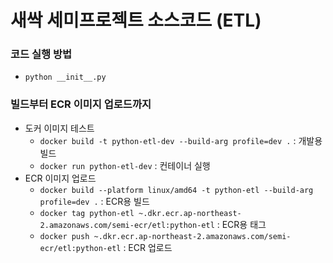 # 새싹 세미프로젝트 소스코드 (ETL)

### 코드 실행 방법
- `python __init__.py`

### 빌드부터 ECR 이미지 업로드까지
- 도커 이미지 테스트
    - `docker build -t python-etl-dev --build-arg profile=dev .` : 개발용 빌드
    - `docker run python-etl-dev` : 컨테이너 실행
- ECR 이미지 업로드
    - `docker build --platform linux/amd64 -t python-etl --build-arg profile=dev .` : ECR용 빌드
    - `docker tag python-etl ~.dkr.ecr.ap-northeast-2.amazonaws.com/semi-ecr/etl:python-etl` : ECR용 태그
    - `docker push ~.dkr.ecr.ap-northeast-2.amazonaws.com/semi-ecr/etl:python-etl` : ECR 업로드

